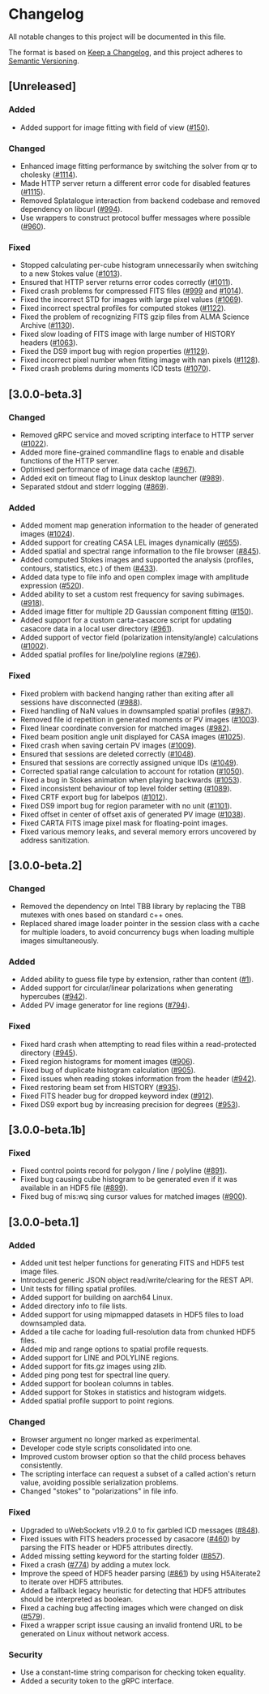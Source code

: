 # Changelog
All notable changes to this project will be documented in this file.

The format is based on [Keep a Changelog](https://keepachangelog.com/en/1.0.0/),
and this project adheres to [Semantic Versioning](https://semver.org/spec/v2.0.0.html).

## [Unreleased]

### Added
* Added support for image fitting with field of view ([#150](https://github.com/CARTAvis/carta-backend/issues/150)).

### Changed
* Enhanced image fitting performance by switching the solver from qr to cholesky ([#1114](https://github.com/CARTAvis/carta-backend/pull/1114)).
* Made HTTP server return a different error code for disabled features ([#1115](https://github.com/CARTAvis/carta-backend/issues/1115)).
* Removed Splatalogue interaction from backend codebase and removed dependency on libcurl ([#994](https://github.com/cartavis/carta-backend/issues/994)).
* Use wrappers to construct protocol buffer messages where possible ([#960](https://github.com/CARTAvis/carta-backend/issues/960)).

### Fixed
* Stopped calculating per-cube histogram unnecessarily when switching to a new Stokes value ([#1013](https://github.com/CARTAvis/carta-backend/issues/1013)).
* Ensured that HTTP server returns error codes correctly ([#1011](https://github.com/CARTAvis/carta-backend/issues/1011)).
* Fixed crash problems for compressed FITS files ([#999](https://github.com/CARTAvis/carta-backend/issues/999) and [#1014](https://github.com/CARTAvis/carta-backend/issues/1014)).
* Fixed the incorrect STD for images with large pixel values ([#1069](https://github.com/CARTAvis/carta-backend/issues/1069)).
* Fixed incorrect spectral profiles for computed stokes ([#1122](https://github.com/CARTAvis/carta-backend/issues/1122)). 
* Fixed the problem of recognizing FITS gzip files from ALMA Science Archive ([#1130](https://github.com/CARTAvis/carta-backend/issues/1130)).
* Fixed slow loading of FITS image with large number of HISTORY headers ([#1063](https://github.com/CARTAvis/carta-backend/issues/1063)).
* Fixed the DS9 import bug with region properties ([#1129](https://github.com/CARTAvis/carta-backend/issues/1129)).
* Fixed incorrect pixel number when fitting image with nan pixels ([#1128](https://github.com/CARTAvis/carta-backend/pull/1128)).
* Fixed crash problems during moments ICD tests ([#1070](https://github.com/CARTAvis/carta-backend/issues/1070)).

## [3.0.0-beta.3]

### Changed
* Removed gRPC service and moved scripting interface to HTTP server ([#1022](https://github.com/CARTAvis/carta-backend/pull/1022)).
* Added more fine-grained commandline flags to enable and disable functions of the HTTP server.
* Optimised performance of image data cache ([#967](https://github.com/CARTAvis/carta-backend/issues/967)).
* Added exit on timeout flag to Linux desktop launcher ([#989](https://github.com/CARTAvis/carta-backend/issues/989)).
* Separated stdout and stderr logging ([#869](https://github.com/CARTAvis/carta-backend/issues/869)).

### Added
* Added moment map generation information to the header of generated images ([#1024](https://github.com/CARTAvis/carta-backend/issues/1024)).
* Added support for creating CASA LEL images dynamically ([#655](https://github.com/CARTAvis/carta-backend/issues/665)).
* Added spatial and spectral range information to the file browser ([#845](https://github.com/CARTAvis/carta-backend/issues/845)).
* Added computed Stokes images and supported the analysis (profiles, contours, statistics, etc.) of them ([#433](https://github.com/CARTAvis/carta-backend/issues/433)).
* Added data type to file info and open complex image with amplitude expression ([#520](https://github.com/CARTAvis/carta-backend/issues/520)).
* Added ability to set a custom rest frequency for saving subimages. ([#918](https://github.com/CARTAvis/carta-backend/issues/918)).
* Added image fitter for multiple 2D Gaussian component fitting ([#150](https://github.com/CARTAvis/carta-backend/issues/150)).
* Added support for a custom carta-casacore script for updating casacore data in a local user directory ([#961](https://github.com/CARTAvis/carta-backend/issues/961)).
* Added support of vector field (polarization intensity/angle) calculations ([#1002](https://github.com/CARTAvis/carta-backend/issues/1002)).
* Added spatial profiles for line/polyline regions ([#796](https://github.com/CARTAvis/carta-backend/issues/796)).

### Fixed
* Fixed problem with backend hanging rather than exiting after all sessions have disconnected ([#988](https://github.com/CARTAvis/carta-backend/pull/988)).
* Fixed handling of NaN values in downsampled spatial profiles ([#987](https://github.com/CARTAvis/carta-backend/pull/987)).
* Removed file id repetition in generated moments or PV images ([#1003](https://github.com/CARTAvis/carta-backend/pull/1003)).
* Fixed linear coordinate conversion for matched images ([#982](https://github.com/CARTAvis/carta-backend/issues/982)).
* Fixed beam position angle unit displayed for CASA images ([#1025](https://github.com/CARTAvis/carta-backend/issues/1025)).
* Fixed crash when saving certain PV images ([#1009](https://github.com/CARTAvis/carta-backend/issues/1009)).
* Ensured that sessions are deleted correctly ([#1048](https://github.com/CARTAvis/carta-backend/pull/1048)).
* Ensured that sessions are correctly assigned unique IDs ([#1049](https://github.com/CARTAvis/carta-backend/pull/1049)).
* Corrected spatial range calculation to account for rotation ([#1050](https://github.com/CARTAvis/carta-backend/issues/1050)).
* Fixed a bug in Stokes animation when playing backwards ([#1053](https://github.com/CARTAvis/carta-backend/pull/1053)).
* Fixed inconsistent behaviour of top level folder setting ([#1089](https://github.com/CARTAvis/carta-backend/issues/1089)).
* Fixed CRTF export bug for labelpos ([#1012](https://github.com/CARTAvis/carta-backend/issues/1012)).
* Fixed DS9 import bug for region parameter with no unit ([#1101](https://github.com/CARTAvis/carta-backend/issues/1101)).
* Fixed offset in center of offset axis of generated PV image ([#1038](https://github.com/CARTAvis/carta-backend/issues/1038)).
* Fixed CARTA FITS image pixel mask for floating-point images.
* Fixed various memory leaks, and several memory errors uncovered by address sanitization.

## [3.0.0-beta.2]

### Changed
* Removed the dependency on Intel TBB library by replacing the TBB mutexes with ones based on standard c++ ones.
* Replaced shared image loader pointer in the session class with a cache for multiple loaders, to avoid concurrency bugs when loading multiple images simultaneously.

### Added
* Added ability to guess file type by extension, rather than content ([#1](https://github.com/CARTAvis/carta/issues/1)).
* Added support for circular/linear polarizations when generating hypercubes ([#942](https://github.com/CARTAvis/carta-backend/issues/942)).
* Added PV image generator for line regions ([#794](https://github.com/CARTAvis/carta-backend/issues/794)).

### Fixed

* Fixed hard crash when attempting to read files within a read-protected directory ([#945](https://github.com/CARTAvis/carta-backend/issues/945)).
* Fixed region histograms for moment images ([#906](https://github.com/CARTAvis/carta-backend/issues/906)).
* Fixed bug of duplicate histogram calculation ([#905](https://github.com/CARTAvis/carta-backend/pull/905)).
* Fixed issues when reading stokes information from the header ([#942](https://github.com/CARTAvis/carta-backend/issues/942)).
* Fixed restoring beam set from HISTORY ([#935](https://github.com/CARTAvis/carta-backend/issues/935)).
* Fixed FITS header bug for dropped keyword index ([#912](https://github.com/CARTAvis/carta-backend/issues/912)).
* Fixed DS9 export bug by increasing precision for degrees ([#953](https://github.com/CARTAvis/carta-backend/issues/953)).

## [3.0.0-beta.1b]

### Fixed

* Fixed control points record for polygon / line / polyline ([#891](https://github.com/CARTAvis/carta-backend/issues/891)).
* Fixed bug causing cube histogram to be generated even if it was available in an HDF5 file ([#899](https://github.com/CARTAvis/carta-backend/issues/899)).
* Fixed bug of mis:wq
sing cursor values for matched images ([#900](https://github.com/CARTAvis/carta-backend/issues/900)).

## [3.0.0-beta.1]

### Added

* Added unit test helper functions for generating FITS and HDF5 test image files.
* Introduced generic JSON object read/write/clearing for the REST API.
* Unit tests for filling spatial profiles.
* Added support for building on aarch64 Linux.
* Added directory info to file lists.
* Added support for using mipmapped datasets in HDF5 files to load downsampled data.
* Added a tile cache for loading full-resolution data from chunked HDF5 files.
* Added mip and range options to spatial profile requests.
* Added support for LINE and POLYLINE regions.
* Added support for fits.gz images using zlib.
* Added ping pong test for spectral line query.
* Added support for boolean columns in tables.
* Added support for Stokes in statistics and histogram widgets.
* Added spatial profile support to point regions.

### Changed

* Browser argument no longer marked as experimental.
* Developer code style scripts consolidated into one.
* Improved custom browser option so that the child process behaves consistently.
* The scripting interface can request a subset of a called action's return value, avoiding possible serialization problems.
* Changed "stokes" to "polarizations" in file info.

### Fixed

* Upgraded to uWebSockets v19.2.0 to fix garbled ICD messages ([#848](https://github.com/CARTAvis/carta-backend/issues/848)).
* Fixed issues with FITS headers processed by casacore ([#460](https://github.com/CARTAvis/carta-backend/issues/460)) by parsing the FITS header or HDF5 attributes directly.
* Added missing setting keyword for the starting folder ([#857](https://github.com/CARTAvis/carta-backend/issues/857)).
* Fixed a crash ([#774](https://github.com/CARTAvis/carta-backend/issues/774)) by adding a mutex lock.
* Improve the speed of HDF5 header parsing ([#861](https://github.com/CARTAvis/carta-backend/issues/861)) by using H5Aiterate2 to iterate over HDF5 attributes.
* Added a fallback legacy heuristic for detecting that HDF5 attributes should be interpreted as boolean.
* Fixed a caching bug affecting images which were changed on disk ([#579](https://github.com/CARTAvis/carta-backend/issues/579)).
* Fixed a wrapper script issue causing an invalid frontend URL to be generated on Linux without network access.

### Security

* Use a constant-time string comparison for checking token equality.
* Added a security token to the gRPC interface.
